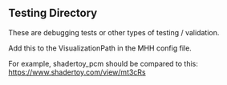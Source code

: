 ## Testing Directory

These are debugging tests or other types of testing / validation.

Add this to the VisualizationPath in the MHH config file. 

For example, shadertoy_pcm should be compared to this: 
https://www.shadertoy.com/view/mt3cRs

